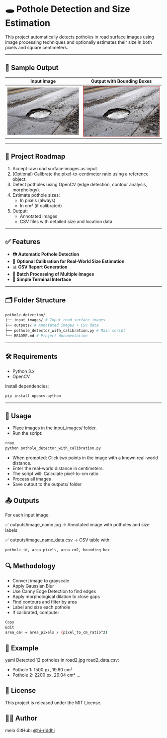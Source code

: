 # 🕳️ Pothole Detection and Size Estimation

This project automatically detects potholes in road surface images using image processing techniques and optionally estimates their size in both pixels and square centimeters.

---

## 📸 Sample Output

| Input Image | Output with Bounding Boxes |
|-------------|----------------------------|
| ![Input1](input_images/image1.jpg) | ![Output1](outputs/image1.jpg) |

---

## 🧭 Project Roadmap

1. Accept raw road surface images as input.
2. (Optional) Calibrate the pixel-to-centimeter ratio using a reference object.
3. Detect potholes using OpenCV (edge detection, contour analysis, morphology).
4. Estimate pothole sizes:
   - In pixels (always)
   - In cm² (if calibrated)
5. Output:
   - Annotated images
   - CSV files with detailed size and location data

---

## ✅ Features

- 📷 **Automatic Pothole Detection**
- 📐 **Optional Calibration for Real-World Size Estimation**
- 📊 **CSV Report Generation**
- 📁 **Batch Processing of Multiple Images**
- 💬 **Simple Terminal Interface**

---

## 🗂️ Folder Structure
```bash
pothole-detection/
├── input_images/ # Input road surface images
├── outputs/ # Annotated images + CSV data
├── pothole_detector_with_calibration.py # Main script
└── README.md # Project documentation
```
---

## 🛠️ Requirements

- Python 3.x
- OpenCV

Install dependencies:
```bash
pip install opencv-python
```

---
## 🧪 Usage
- Place images in the input_images/ folder.
- Run the script:
```bash
copy
python pothole_detector_with_calibration.py
```
- When prompted: Click two points in the image with a known real-world distance.
- Enter the real-world distance in centimeters.
- The script will:
  Calculate pixel-to-cm ratio
- Process all images
- Save output to the outputs/ folder

## 📤 Outputs
For each input image:

✅ outputs/image_name.jpg
→ Annotated image with potholes and size labels

✅ outputs/image_name_data.csv
→ CSV table with:
```bash
pothole_id, area_pixels, area_cm2, bounding_box
```

## 🔍 Methodology
- Convert image to grayscale
- Apply Gaussian Blur
- Use Canny Edge Detection to find edges
- Apply morphological dilation to close gaps
- Find contours and filter by area
- Label and size each pothole
- If calibrated, compute:
```bash
Copy
Edit
area_cm² = area_pixels / (pixel_to_cm_ratio^2)
```
## 📘 Example
yaml
Detected 12 potholes in road2.jpg
road2_data.csv:
- Pothole 1: 1500 px, 19.80 cm²
- Pothole 2: 2200 px, 29.04 cm²
...
## 🧾 License
This project is released under the MIT License.

## 🙋‍♂️ Author
melo
GitHub: [@hi-riddhi](https://github.com/hi-riddhi)

